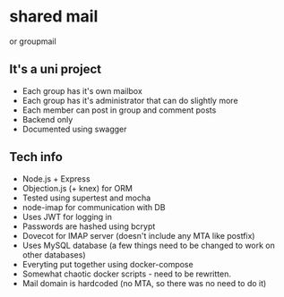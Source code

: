 # shared mail
or groupmail

## It's a uni project
- Each group has it's own mailbox
- Each group has it's administrator that can do slightly more
- Each member can post in group and comment posts
- Backend only
- Documented using swagger

## Tech info
- Node.js + Express
- Objection.js (+ knex) for ORM
- Tested using supertest and mocha
- node-imap for communication with DB
- Uses JWT for logging in
- Passwords are hashed using bcrypt
- Dovecot for IMAP server (doesn't include any MTA like postfix)
- Uses MySQL database (a few things need to be changed to work on other databases)
- Everyting put together using docker-compose
- Somewhat chaotic docker scripts - need to be rewritten.
- Mail domain is hardcoded (no MTA, so there was no need to do it)
